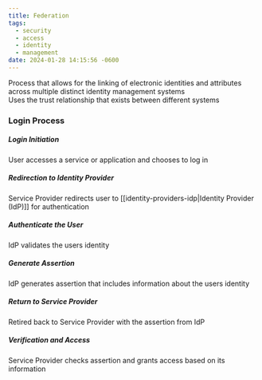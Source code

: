 ```yaml
---
title: Federation
tags:
  - security
  - access
  - identity
  - management
date: 2024-01-28 14:15:56 -0600
---
```


Process that allows for the linking of electronic identities and attributes across multiple distinct identity management systems  
Uses the trust relationship that exists between different systems

### Login Process

##### Login Initiation
User accesses a service or application and chooses to log in

##### Redirection to Identity Provider
Service Provider redirects user to [[identity-providers-idp|Identity Provider (IdP)]] for authentication

##### Authenticate the User
IdP validates the users identity

##### Generate Assertion
IdP generates assertion that includes information about the users identity

##### Return to Service Provider
Retired back to Service Provider with the assertion from IdP

##### Verification and Access
Service Provider checks assertion and grants access based on its information
